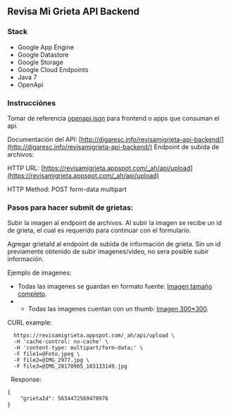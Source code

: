 ## Revisa Mi Grieta API Backend

### Stack
- Google App Engine
- Google Datastore
- Google Storage 
- Google Cloud Endpoints
- Java 7
- OpenApi

### Instrucciónes

Tomar de referencia [openapi.json](https://github.com/digaresc/revisamigrieta-api-backend/blob/master/openapi.json) para frontend o apps que consuman el api.

Documentación del API: [http://digaresc.info/revisamigrieta-api-backend/](http://digaresc.info/revisamigrieta-api-backend/)
Endpoint de subida de archivos:

HTTP URL: [https://revisamigrieta.appspot.com/_ah/api/upload](https://revisamigrieta.appspot.com/_ah/api/upload)

HTTP Method: POST form-data multipart 

### Pasos para hacer submit de grietas:

Subir la imagen al endpoint de archivos. Al subir la imagen se recibe un id de grieta, el cual es requerido para continuar con el formulario.

Agregar grietaId al endpoint de subida de información de grieta. Sin un id previamente obtenido de subir imagenes/video, no sera posible subir información.

Ejemplo de imagenes:

- Todas las imagenes se guardan en formato fuente: [Imagen tamaño completo](https://storage.googleapis.com/revisamigrieta-images/3f6cc669-c105-4e60-9106-a188820df25e-1506069507417.jpeg).
- - Todas las imagenes cuentan con un thumb: [Imagen 300*300](https://storage.googleapis.com/revisamigrieta-images/3f6cc669-c105-4e60-9106-a188820df25e-1506069507417-thumb.jpeg).

CURL example:

``` curl -X POST \
  https://revisamigrieta.appspot.com/_ah/api/upload \
  -H 'cache-control: no-cache' \
  -H 'content-type: multipart/form-data;' \
  -F file1=@Foto.jpeg \
  -F file2=@IMG_2977.jpg \
  -F file3=@IMG_20170905_183133149.jpg 
```
  
Response:

``` 
{
    "grietaId": 5634472569470976
} 
```
